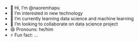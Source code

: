 - 👋 Hi, I’m @naoremhapu
- 👀 I’m interested in new technology
- 🌱 I’m currently learning data science and machine learning
- 💞️ I’m looking to collaborate on data science project
- 😄 Pronouns: he/him
- ⚡ Fun fact: ...

<!---
naoremhapu/naoremhapu is a ✨ special ✨ repository because its `README.md` (this file) appears on your GitHub profile.
You can click the Preview link to take a look at your changes.
--->
